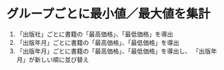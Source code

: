 # グループごとに最小値／最大値を集計

1. 「出版社」ごとに書籍の「最高価格」、「最低価格」を導出
2. 「出版年月」ごとに書籍の「最高価格」、「最低価格」を導出
3. 「出版年月」ごとに書籍の「最高価格」、「最低価格」を導出し、
   「出版年月」が新しい順に並び替え
